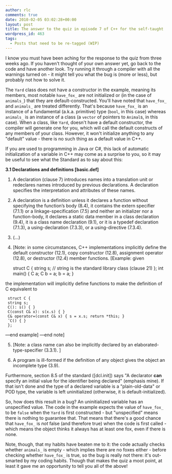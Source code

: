 ```yaml
---
author: rlc
comments: true
date: 2010-02-05 03:02:28+00:00
layout: post
title: The answer to the quiz in episode 7 of C++ for the self-taught
wordpress_id: 463
tags:
  - Posts that need to be re-tagged (WIP)
---
```


I know you must have been aching for the response to the quiz from three weeks ago. If you haven't thought of your own answer yet, go back to the code and have another look. Try running it through a compiler with all the warnings turned on - it might tell you what the bug is (more or less), but probably not how to solve it.

<!--more-->

The `Yard` class does not have a constructor in the example, meaning its members, most notable `have_fox_` are not initialized or (in the case of `animals_`) that they are default-constructed. You'll have noted that `have_fox_` and `animals_` are treated differently. That's because `have_fox_` is an instance of a fundamental (a.k.a. primitive) type (`bool`, in this case) whereas `animals_` is an instance of a class (a `vector` of pointers to `Animal`s, in this case). When a class, like `Yard`, doesn't have a default constructor, the compiler will generate one for you, which will call the default constructs of any members of your class. However, it won't initialize anything to any "default" value - there is no such thing as a default value in C++.

If you are used to programming in Java or C#, this lack of automatic initialization of a variable in C++ may come as a surprise to you, so it may be useful to see what the Standard as to say about this:

**3.1 Declarations and definitions [basic.def]**

1.  A declaration (clause 7) introduces names into a translation unit or redeclares names introduced by previous declarations. A declaration specifies the interpretation and attributes of these names.

2.  A declaration is a definition unless it declares a function without specifying the function’s body (8.4), it contains the extern specifier (7.1.1) or a linkage-specification (7.5) and neither an initializer nor a function-body, it declares a static data member in a class declaration (9.4), it is a class name declaration (9.1), or it is a typedef declaration (7.1.3), a using-declaration (7.3.3), or a using-directive (7.3.4).

3.  (...)

4.  [Note: in some circumstances, C++ implementations implicitly define the default constructor (12.1), copy constructor (12.8), assignment operator (12.8), or destructor (12.4) member functions. [Example: given

    struct C {
    string s; // string is the standard library class (clause 21)
    };
    int main()
    {
    C a;
    C b = a;
    b = a;
    }

the implementation will implicitly define functions to make the definition of C equivalent to

     struct C {
     string s;
     C(): s() { }
     C(const C& x): s(x.s) { }
     C& operator=(const C& x) { s = x.s; return *this; }
     ˜C() { }
     };

—end example] —end note]

5.  [Note: a class name can also be implicitly declared by an elaborated-type-specifier (3.3.1). ]

6.  A program is ill-formed if the definition of any object gives the object an incomplete type (3.9).

Furthermore, section 8.5 of the standard ([dcl.init]) says "A declarator **can** specify an initial value for the identifier being declared" (emphasis mine). If that isn't done and the type of a declared variable is a "plain-old-data" or POD type, the variable is left uninitialized (otherwise, it is default-initialized).

So, how does this result in a bug? An uninitialized variable has an unspecified value. The code in the example expects the value of `have_fox_` to be `false` when the `Yard` is first constructed - but "unspecified" means there is nothing to guarantee that. That means that there's a good chance that `have_fox_` is _not_ false (and therefore true) when the code is first called - which means the object thinks it always has at least one fox, even if there is none.

Note, though, that my habits have beaten me to it: the code actually checks whether `animals_` is empty - which implies there are no foxes either - before checking whether `have_fox_` is true, so the bug is really not there: it's out-smarted by my coding habits. Though that makes the quiz a moot point, at least it gave me an opportunity to tell you all of the above!
